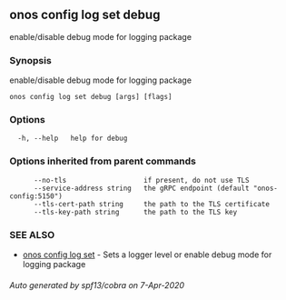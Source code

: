 ## onos config log set debug

enable/disable debug mode for logging package

### Synopsis

enable/disable debug mode for logging package

```
onos config log set debug [args] [flags]
```

### Options

```
  -h, --help   help for debug
```

### Options inherited from parent commands

```
      --no-tls                   if present, do not use TLS
      --service-address string   the gRPC endpoint (default "onos-config:5150")
      --tls-cert-path string     the path to the TLS certificate
      --tls-key-path string      the path to the TLS key
```

### SEE ALSO

* [onos config log set](onos_config_log_set.md)	 - Sets a logger level or enable debug mode for logging package

###### Auto generated by spf13/cobra on 7-Apr-2020
